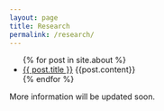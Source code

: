 ```yaml
---
layout: page
title: Research
permalink: /research/
---
```


<ul>
  {% for post in site.about %}
    <li>
      <a href="{{ post.url }}">{{ post.title }}</a>
      {{post.content}}
    </li>
  {% endfor %}
</ul>

More information will be updated soon.